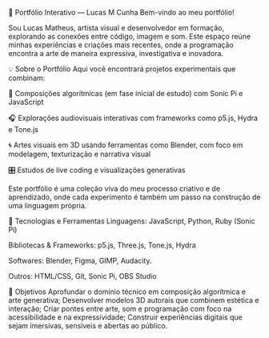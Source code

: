 🎨 Portfólio Interativo — Lucas M Cunha
Bem-vindo ao meu portfólio!

Sou Lucas Matheus, artista visual e desenvolvedor em formação, explorando as conexões entre código, imagem e som. Este espaço reúne minhas experiências e criações mais recentes, onde a programação encontra a arte de maneira expressiva, investigativa e inovadora.

💡 Sobre o Portfólio
Aqui você encontrará projetos experimentais que combinam:

🎼 Composições algorítmicas (em fase inicial de estudo) com Sonic Pi e JavaScript

🎧 Explorações audiovisuais interativas com frameworks como p5.js, Hydra e Tone.js

🌀 Artes visuais em 3D usando ferramentas como Blender, com foco em modelagem, texturização e narrativa visual

🎛️ Estudos de live coding e visualizações generativas

Este portfólio é uma coleção viva do meu processo criativo e de aprendizado, onde cada experimento é também um passo na construção de uma linguagem própria.

🧰 Tecnologias e Ferramentas
Linguagens: JavaScript, Python, Ruby (Sonic Pi)

Bibliotecas & Frameworks: p5.js, Three.js, Tone.js, Hydra

Softwares: Blender, Figma, GIMP, Audacity.

Outros: HTML/CSS, Git, Sonic Pi, OBS Studio

🎯 Objetivos
Aprofundar o domínio técnico em composição algorítmica e arte generativa;
Desenvolver modelos 3D autorais que combinem estética e interação;
Criar pontes entre arte, som e programação com foco na acessibilidade e na expressividade;
Construir experiências digitais que sejam imersivas, sensíveis e abertas ao público.
